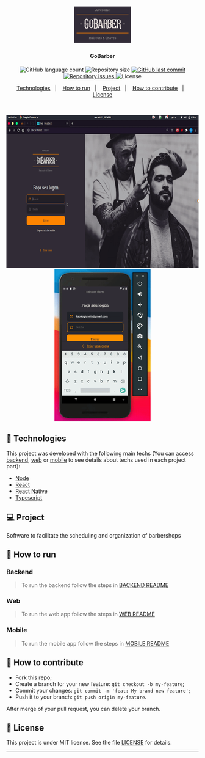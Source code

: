 <h1 align="center">
  <img alt="GoBarber" title="#GoBarber" src=".github/logo.png" width="150px" />
</h1>

<h4 align="center">
  GoBarber
</h4>
<p align="center">
  <img alt="GitHub language count" src="https://img.shields.io/github/languages/count/gagigante/GoBarber">

  <img alt="Repository size" src="https://img.shields.io/github/repo-size/gagigante/GoBarber">
  
  <a href="https://github.com/gagigante/GoBarber/commits/master">
    <img alt="GitHub last commit" src="https://img.shields.io/github/last-commit/gagigante/GoBarber">
  </a>

  <a href="https://github.com/gagigante/GoBarber/issues">
    <img alt="Repository issues" src="https://img.shields.io/github/issues/gagigante/GoBarber">
  </a>

  <img alt="License" src="https://img.shields.io/badge/license-MIT-brightgreen">

<p align="center">
  <a href="#rocket-technologies">Technologies</a>&nbsp;&nbsp;&nbsp;|&nbsp;&nbsp;&nbsp;
  <a href="#runner-how-to-run">How to run</a>&nbsp;&nbsp;&nbsp;|&nbsp;&nbsp;&nbsp;
  <a href="#-project">Project</a>&nbsp;&nbsp;&nbsp;|&nbsp;&nbsp;&nbsp;
  <a href="#-how-to-contribute">How to contribute</a>&nbsp;&nbsp;&nbsp;|&nbsp;&nbsp;&nbsp;
  <a href="#memo-license">License</a>
</p>

<br>

<p align="center">
  <img alt="Web" src=".github/web.gif" height="400px">
  <img alt="Mobile" src=".github/mobile.gif" height="400px">
</p>

## :rocket: Technologies

This project was developed with the following main techs (You can access [backend](./backend), [web](./web) or [mobile](./mobile) to see details about techs used in each project part):

- [Node](https://nodejs.org/en/)
- [React](https://reactjs.org/)
- [React Native](https://reactnative.dev/)
- [Typescript](https://www.typescriptlang.org/)


## 💻 Project

Software to facilitate the scheduling and organization of barbershops

## :runner: How to run

### Backend

> To run the backend follow the steps in [BACKEND README](https://github.com/gagigante/GoBarber/blob/master/backend/README.md)

### Web

> To run the web app follow the steps in [WEB README](https://github.com/gagigante/GoBarber/blob/master/web/README.md)

### Mobile

> To run the mobile app follow the steps in [MOBILE README](https://github.com/gagigante/GoBarber/blob/master/mobile/README.md)

## 🤔 How to contribute

- Fork this repo;
- Create a branch for your new feature: `git checkout -b my-feature`;
- Commit your changes: `git commit -m 'feat: My brand new feature'`;
- Push it to your branch: `git push origin my-feature`.

After merge of your pull request, you can delete your branch.

## :memo: License

This project is under MIT license. See the file [LICENSE](LICENSE) for details.

---